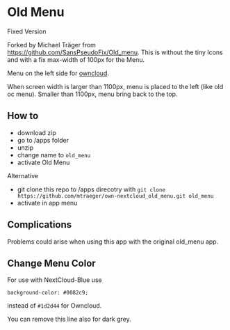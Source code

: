 Old Menu
===========

Fixed Version

Forked by Michael Träger from https://github.com/SansPseudoFix/Old_menu. This is without the tiny Icons and with a fix max-width of 100px for the Menu.


Menu on the left side for [owncloud](http://owncloud.org/).

When screen width is larger than 1100px, menu is placed to the left (like old oc menu). Smaller than 1100px, menu bring back
to the top.

## How to

* download zip
* go to /apps folder
* unzip
* change name to `old_menu`
* activate Old Menu

Alternative
* git clone this repo to /apps direcotry with `git clone https://github.com/mtraeger/own-nextcloud_old_menu.git old_menu`
* activate in app menu

## Complications

Problems could arise when using this app with the original old_menu app.

## Change Menu Color

For use with NextCloud-Blue use 
```
background-color: #0082c9; 
```
instead of `#1d2d44` for Owncloud.

You can remove this line also for dark grey.
